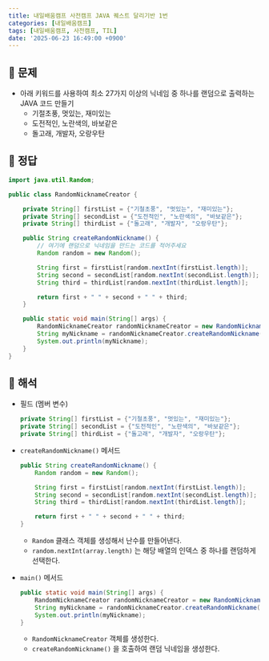 ```yaml
---
title: 내일배움캠프 사전캠프 JAVA 퀘스트 달리기반 1번
categories: [내일배움캠프]
tags: [내일배움캠프, 사전캠프, TIL]
date: '2025-06-23 16:49:00 +0900'
---
```


## 🚀 문제

- 아래 키워드를 사용하여 최소 27가지 이상의 닉네임 중 하나를 랜덤으로 출력하는 JAVA 코드 만들기
  - 기절초풍, 멋있는, 재미있는
  - 도전적인, 노란색의, 바보같은
  - 돌고래, 개발자, 오랑우탄

## 🚀 정답

```java
import java.util.Random;

public class RandomNicknameCreator {

    private String[] firstList = {"기철초풍", "멋있는", "재미있는"};
    private String[] secondList = {"도전적인", "노란색의", "바보같은"};
    private String[] thirdList = {"돌고래", "개발자", "오랑우탄"};

    public String createRandomNickname() {
        // 여기에 랜덤으로 닉네임을 만드는 코드를 적어주세요
        Random random = new Random();

        String first = firstList[random.nextInt(firstList.length)];
        String second = secondList[random.nextInt(secondList.length)];
        String third = thirdList[random.nextInt(thirdList.length)];

        return first + " " + second + " " + third;
    }

    public static void main(String[] args) {
        RandomNicknameCreator randomNicknameCreator = new RandomNicknameCreator();
        String myNickname = randomNicknameCreator.createRandomNickname();
        System.out.println(myNickname);
    }
}
```

## 🚀 해석

- 필드 (멤버 변수)

  ```java
  private String[] firstList = {"기철초풍", "멋있는", "재미있는"};
  private String[] secondList = {"도전적인", "노란색의", "바보같은"};
  private String[] thirdList = {"돌고래", "개발자", "오랑우탄"};
  ```

- `createRandomNickname()` 메서드

  ```java
  public String createRandomNickname() {
      Random random = new Random();

      String first = firstList[random.nextInt(firstList.length)];
      String second = secondList[random.nextInt(secondList.length)];
      String third = thirdList[random.nextInt(thirdList.length)];

      return first + " " + second + " " + third;
  }
  ```

  - `Random` 클래스 객체를 생성해서 난수를 만들어낸다.
  - `random.nextInt(array.length)` 는 해당 배열의 인덱스 중 하나를 랜덤하게 선택한다.

- `main()` 메서드

  ```java
  public static void main(String[] args) {
      RandomNicknameCreator randomNicknameCreator = new RandomNicknameCreator();
      String myNickname = randomNicknameCreator.createRandomNickname();
      System.out.println(myNickname);
  }
  ```

  - `RandomNicknameCreator` 객체를 생성한다.
  - `createRandomNickname()` 을 호출하여 랜덤 닉네임을 생성한다.
